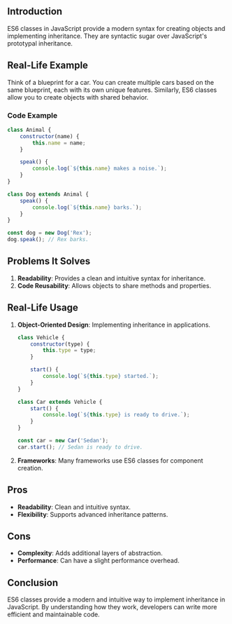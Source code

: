 ## Introduction
ES6 classes in JavaScript provide a modern syntax for creating objects and implementing inheritance. They are syntactic sugar over JavaScript's prototypal inheritance.

## Real-Life Example
Think of a blueprint for a car. You can create multiple cars based on the same blueprint, each with its own unique features. Similarly, ES6 classes allow you to create objects with shared behavior.

### Code Example
```javascript
class Animal {
    constructor(name) {
        this.name = name;
    }

    speak() {
        console.log(`${this.name} makes a noise.`);
    }
}

class Dog extends Animal {
    speak() {
        console.log(`${this.name} barks.`);
    }
}

const dog = new Dog('Rex');
dog.speak(); // Rex barks.
```

## Problems It Solves
1. **Readability**: Provides a clean and intuitive syntax for inheritance.
2. **Code Reusability**: Allows objects to share methods and properties.

## Real-Life Usage
1. **Object-Oriented Design**: Implementing inheritance in applications.
   ```javascript
   class Vehicle {
       constructor(type) {
           this.type = type;
       }

       start() {
           console.log(`${this.type} started.`);
       }
   }

   class Car extends Vehicle {
       start() {
           console.log(`${this.type} is ready to drive.`);
       }
   }

   const car = new Car('Sedan');
   car.start(); // Sedan is ready to drive.
   ```

2. **Frameworks**: Many frameworks use ES6 classes for component creation.

## Pros
- **Readability**: Clean and intuitive syntax.
- **Flexibility**: Supports advanced inheritance patterns.

## Cons
- **Complexity**: Adds additional layers of abstraction.
- **Performance**: Can have a slight performance overhead.

## Conclusion
ES6 classes provide a modern and intuitive way to implement inheritance in JavaScript. By understanding how they work, developers can write more efficient and maintainable code.
